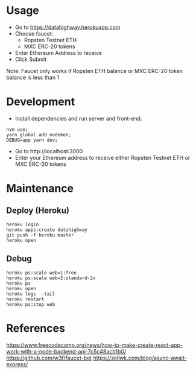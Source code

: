 # Usage

* Go to https://datahighway.herokuapp.com
* Choose faucet:
  * Ropsten Testnet ETH
  * MXC ERC-20 tokens
* Enter Ethereum Address to receive
* Click Submit

Note: Faucet only works if Ropsten ETH balance or MXC ERC-20 token balance is less than 1

# Development

* Install dependencies and run server and front-end.
```
nvm use;
yarn global add nodemon;
DEBUG=app yarn dev;
```

* Go to http://localhost:3000
* Enter your Ethereum address to receive either Ropsten Testnet ETH or MXC ERC-20 tokens

# Maintenance

## Deploy (Heroku)

```
heroku login
heroku apps:create datahighway
git push -f heroku master
heroku open
```

## Debug

```
heroku ps:scale web=1:free
heroku ps:scale web=2:standard-2x
heroku ps
heroku open
heroku logs --tail
heroku restart
heroku ps:stop web
```

# References

https://www.freecodecamp.org/news/how-to-make-create-react-app-work-with-a-node-backend-api-7c5c48acb1b0/
https://github.com/w3f/faucet-bot
https://zellwk.com/blog/async-await-express/